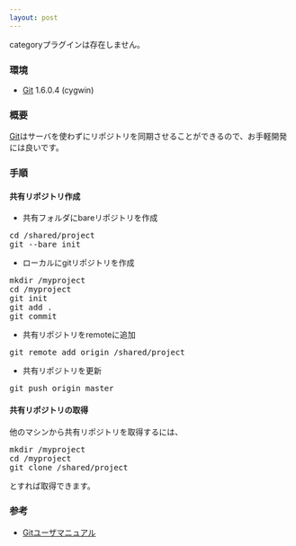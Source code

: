 ```yaml
---
layout: post
---
```

<p><span class="error">categoryプラグインは存在しません。</span></p>
<h3>環境</h3>
<ul>
<li><a href="http://git-scm.com/">Git</a> 1.6.0.4 (cygwin)</li>
</ul>
<h3>概要</h3>
<p><a href="http://git-scm.com/">Git</a>はサーバを使わずにリポジトリを同期させることができるので、お手軽開発には良いです。</p>
<h3>手順</h3>
<h4>共有リポジトリ作成</h4>
<ul>
<li>共有フォルダにbareリポジトリを作成</li>
</ul>
<pre>cd /shared/project
git --bare init
</pre>
<ul>
<li>ローカルにgitリポジトリを作成</li>
</ul>
<pre>mkdir /myproject
cd /myproject
git init
git add .
git commit
</pre>
<ul>
<li>共有リポジトリをremoteに追加</li>
</ul>
<pre>git remote add origin /shared/project
</pre>
<ul>
<li>共有リポジトリを更新</li>
</ul>
<pre>git push origin master
</pre>
<h4>共有リポジトリの取得</h4>
<p>他のマシンから共有リポジトリを取得するには、</p>
<pre>mkdir /myproject
cd /myproject
git clone /shared/project
</pre>
<p>とすれば取得できます。</p>
<h3>参考</h3>
<ul>
<li><a href="http://www8.atwiki.jp/git_jp/pub/Documentation.ja/user-manual.html">Gitユーザマニュアル</a></li>
</ul>
